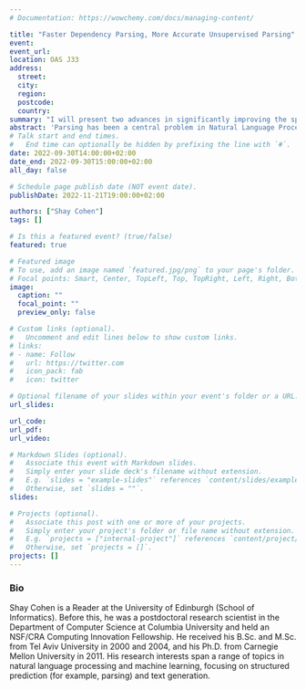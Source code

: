 ```yaml
---
# Documentation: https://wowchemy.com/docs/managing-content/

title: "Faster Dependency Parsing, More Accurate Unsupervised Parsing"
event: 
event_url:
location: OAS J33
address: 
  street:
  city:
  region:
  postcode:
  country:
summary: "I will present two advances in significantly improving the speed of dependency parsing (EMNLP, 2021) and considerably improving the accuracy of unsupervised constituency parsing (Findings of ACL, 2022)."
abstract: 'Parsing has been a central problem in Natural Language Processing, further improved with pre-trained language models and neural networks. Dependency parsers, for example, are still deployed in various commercial and academic systems that process natural language. The speed and accuracy of these parsers are crucial to a positive experience for a user who uses a downstream application based on these parsers. I will present two advances in significantly improving the speed of dependency parsing (EMNLP, 2021) and considerably improving the accuracy of unsupervised constituency parsing (Findings of ACL, 2022). In the first part of the talk, I will mainly show how a simple preprocessing step of the scored model edge weights can make dependency parsing asymptotically optimal, with a quadratic complexity for parsing (rather than cubic) with respect to the sentence length. The number of edges to be scored by the model is quadratic in the sentence length. Hence the algorithm has optimal complexity. In the second part of the talk, I will show how co-training and intuitions from spectral learning combine with pre-trained language models to get effective multilingual unsupervised parsing. Our parsing algorithm is based on identifying nodes that dominate a substring in the sentence, alternating in co-training steps between an "outside string" view and an "inside string" view. Experiments with treebanks in English, Chinese and Korean show that this method is effective. Joint work with Miloš Stanojević and Nickil Maveli.'
# Talk start and end times.
#   End time can optionally be hidden by prefixing the line with `#`.
date: 2022-09-30T14:00:00+02:00
date_end: 2022-09-30T15:00:00+02:00
all_day: false

# Schedule page publish date (NOT event date).
publishDate: 2022-11-21T19:00:00+02:00

authors: ["Shay Cohen"]
tags: []

# Is this a featured event? (true/false)
featured: true

# Featured image
# To use, add an image named `featured.jpg/png` to your page's folder. 
# Focal points: Smart, Center, TopLeft, Top, TopRight, Left, Right, BottomLeft, Bottom, BottomRight.
image:
  caption: ""
  focal_point: ""
  preview_only: false

# Custom links (optional).
#   Uncomment and edit lines below to show custom links.
# links:
# - name: Follow
#   url: https://twitter.com
#   icon_pack: fab
#   icon: twitter

# Optional filename of your slides within your event's folder or a URL.
url_slides: 

url_code:
url_pdf: 
url_video:

# Markdown Slides (optional).
#   Associate this event with Markdown slides.
#   Simply enter your slide deck's filename without extension.
#   E.g. `slides = "example-slides"` references `content/slides/example-slides.md`.
#   Otherwise, set `slides = ""`.
slides:

# Projects (optional).
#   Associate this post with one or more of your projects.
#   Simply enter your project's folder or file name without extension.
#   E.g. `projects = ["internal-project"]` references `content/project/deep-learning/index.md`.
#   Otherwise, set `projects = []`.
projects: []
---
```


### Bio
 Shay Cohen is a Reader at the University of Edinburgh (School of Informatics). Before this, he was a postdoctoral research scientist in the Department of Computer Science at Columbia University and held an NSF/CRA Computing Innovation Fellowship. He received his B.Sc. and M.Sc. from Tel Aviv University in 2000 and 2004, and his Ph.D. from Carnegie Mellon University in 2011. His research interests span a range of topics in natural language processing and machine learning, focusing on structured prediction (for example, parsing) and text generation.
